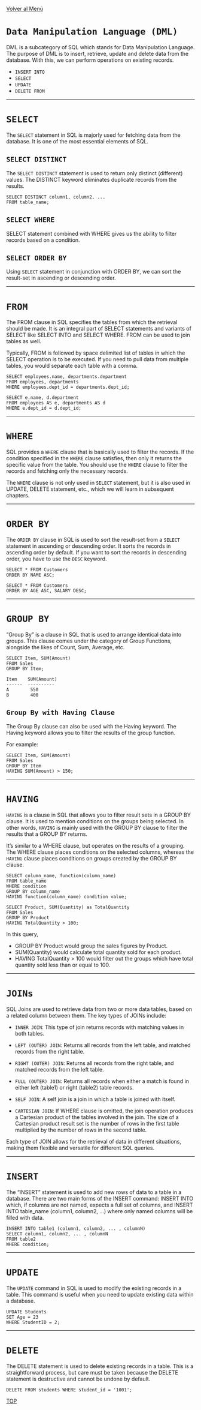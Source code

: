 [Volver al Menú](../root.md)

# `Data Manipulation Language (DML)`

DML is a subcategory of SQL which stands for Data Manipulation Language. The purpose of DML is to insert, retrieve, update and delete data from the database. With this, we can perform operations on existing records.

- `INSERT INTO`
- `SELECT`
- `UPDATE`
- `DELETE FROM`

---

# `SELECT`

The `SELECT` statement in SQL is majorly used for fetching data from the database. It is one of the most essential elements of SQL.

## `SELECT DISTINCT`

The `SELECT DISTINCT` statement is used to return only distinct (different) values. The DISTINCT keyword eliminates duplicate records from the results.

```
SELECT DISTINCT column1, column2, ...
FROM table_name;
```

## `SELECT WHERE`

SELECT statement combined with WHERE gives us the ability to filter records based on a condition.

## `SELECT ORDER BY`

Using `SELECT` statement in conjunction with ORDER BY, we can sort the result-set in ascending or descending order.

---

# `FROM`

The FROM clause in SQL specifies the tables from which the retrieval should be made. It is an integral part of SELECT statements and variants of SELECT like SELECT INTO and SELECT WHERE. FROM can be used to join tables as well.

Typically, FROM is followed by space delimited list of tables in which the SELECT operation is to be executed. If you need to pull data from multiple tables, you would separate each table with a comma.

```
SELECT employees.name, departments.department
FROM employees, departments
WHERE employees.dept_id = departments.dept_id;
```

```
SELECT e.name, d.department
FROM employees AS e, departments AS d
WHERE e.dept_id = d.dept_id;
```

---

# `WHERE`

SQL provides a `WHERE` clause that is basically used to filter the records. If the condition specified in the `WHERE` clause satisfies, then only it returns the specific value from the table. You should use the `WHERE` clause to filter the records and fetching only the necessary records.

The `WHERE` clause is not only used in `SELECT` statement, but it is also used in UPDATE, DELETE statement, etc., which we will learn in subsequent chapters.

---

# `ORDER BY`

The `ORDER BY` clause in SQL is used to sort the result-set from a `SELECT` statement in ascending or descending order. It sorts the records in ascending order by default. If you want to sort the records in descending order, you have to use the `DESC` keyword.

```
SELECT * FROM Customers
ORDER BY NAME ASC;
```

```
SELECT * FROM Customers
ORDER BY AGE ASC, SALARY DESC;
```

---

# `GROUP BY`

“Group By” is a clause in SQL that is used to arrange identical data into groups. This clause comes under the category of Group Functions, alongside the likes of Count, Sum, Average, etc.

```
SELECT Item, SUM(Amount)
FROM Sales
GROUP BY Item;
```

```
Item    SUM(Amount)
------  ----------
A        550
B        400
```

## `Group By with Having Clause`

The Group By clause can also be used with the Having keyword. The Having keyword allows you to filter the results of the group function.

For example:

```
SELECT Item, SUM(Amount)
FROM Sales
GROUP BY Item
HAVING SUM(Amount) > 150;
```

---

# `HAVING`

`HAVING` is a clause in SQL that allows you to filter result sets in a GROUP BY clause. It is used to mention conditions on the groups being selected. In other words, `HAVING` is mainly used with the GROUP BY clause to filter the results that a GROUP BY returns.

It’s similar to a WHERE clause, but operates on the results of a grouping. The WHERE clause places conditions on the selected columns, whereas the `HAVING` clause places conditions on groups created by the GROUP BY clause.

```
SELECT column_name, function(column_name)
FROM table_name
WHERE condition
GROUP BY column_name
HAVING function(column_name) condition value;
```

```
SELECT Product, SUM(Quantity) as TotalQuantity
FROM Sales
GROUP BY Product
HAVING TotalQuantity > 100;
```

In this query,

- GROUP BY Product would group the sales figures by Product.
- SUM(Quantity) would calculate total quantity sold for each product.
- HAVING TotalQuantity > 100 would filter out the groups which have total quantity sold less than or equal to 100.

---

# `JOINs`

SQL Joins are used to retrieve data from two or more data tables, based on a related column between them. The key types of JOINs include:

- `INNER JOIN`: This type of join returns records with matching values in both tables.

- `LEFT (OUTER) JOIN`: Returns all records from the left table, and matched records from the right table.

- `RIGHT (OUTER) JOIN`: Returns all records from the right table, and matched records from the left table.

- `FULL (OUTER) JOIN`: Returns all records when either a match is found in either left (table1) or right (table2) table records.

- `SELF JOIN`: A self join is a join in which a table is joined with itself.

- `CARTESIAN JOIN`: If WHERE clause is omitted, the join operation produces a Cartesian product of the tables involved in the join. The size of a Cartesian product result set is the number of rows in the first table multiplied by the number of rows in the second table.

Each type of JOIN allows for the retrieval of data in different situations, making them flexible and versatile for different SQL queries.

---

# `INSERT`

The “INSERT” statement is used to add new rows of data to a table in a database. There are two main forms of the INSERT command: INSERT INTO which, if columns are not named, expects a full set of columns, and INSERT INTO table_name (column1, column2, ...) where only named columns will be filled with data.

```
INSERT INTO table1 (column1, column2, ... , columnN)
SELECT column1, column2, ... , columnN
FROM table2
WHERE condition;
```

---

# `UPDATE`

The `UPDATE` command in SQL is used to modify the existing records in a table. This command is useful when you need to update existing data within a database.

```
UPDATE Students
SET Age = 23
WHERE StudentID = 2;
```

---

# `DELETE`

The DELETE statement is used to delete existing records in a table. This is a straightforward process, but care must be taken because the DELETE statement is destructive and cannot be undone by default.

```
DELETE FROM students WHERE student_id = '1001';
```

[TOP](#data-manipulation-language-dml)
